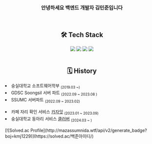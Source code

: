 <div align="center">
<div>
  <h3>안녕하세요 백엔드 개발자 김민준입니다</h3>
</div>
<br>
<div>
  <h2>🛠️ Tech Stack</h2>
  <span>
    <img src="https://img.shields.io/badge/java-007396?style=for-the-badge&logo=java&logoColor=white">
    <img src="https://img.shields.io/badge/springboot-6DB33F?style=for-the-badge&logo=springboot&logoColor=white">
    <img src="https://img.shields.io/badge/Hibernate-59666C?style=for-the-badge&logo=Hibernate&logoColor=white">
    <img src="https://img.shields.io/badge/MySQL-4479A1?style=for-the-badge&logo=MySQL&logoColor=white">
  </span>
</div>
<br>


## 🗓 History 

  <div align=left>

  <li>숭실대학교 소프트웨어학부 <sub>(2019.03 ~)</sub></li>
  <li>GDSC Soongsil 서버 파트</a> <sub>(2022.09 ~ 2023.08 )</sub></li>
  <li>SSUMC 서버파트</a> <sub>(2022.09 ~ 2023.02)</sub></li>
  <br>
  <li>카페 자리 확인 서비스 <a href="https://github.com/CaZaIt/CaZaIt-Server">카자잇</a> <sub>(2023.01 ~ 2023.09)</sub></li>
 <li>숭실대학교 동아리 서비스 <a href="https://github.com/Clubber2024/Clubber-Server">클러버</a> <sub>(2024.03 ~ )</sub></li>

<br>
[![Solved.ac Profile](http://mazassumnida.wtf/api/v2/generate_badge?boj=kmj1229)](https://solved.ac/백준아이디/)
</div>

<!--
**kidmillionaire1229/kidmillionaire1229** is a ✨ _special_ ✨ repository because its `README.md` (this file) appears on your GitHub profile.

Here are some ideas to get you started:

- 🔭 I’m currently working on ...
- 🌱 I’m currently learning ...
- 👯 I’m looking to collaborate on ...
- 🤔 I’m looking for help with ...
- 💬 Ask me about ...
- 📫 How to reach me: ...
- 😄 Pronouns: ...
- ⚡ Fun fact: ...
-->
